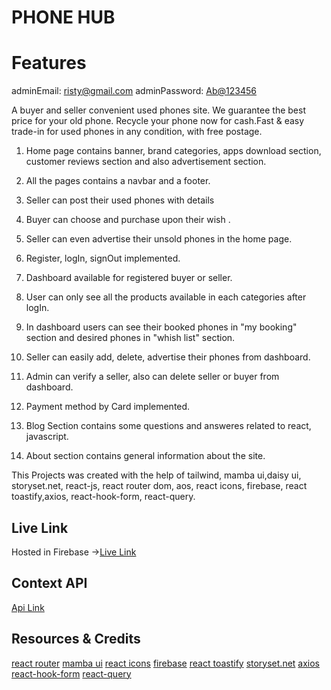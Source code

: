 # PHONE HUB

# Features

adminEmail: <risty@gmail.com>
adminPassword: <Ab@123456>

A buyer and seller convenient used phones site.
We guarantee the best price for your old phone. Recycle your phone now for cash.Fast & easy trade-in for used phones in any condition, with free postage.

1. Home page contains banner, brand categories, apps download section, customer reviews section and also advertisement section.
2. All the pages contains a navbar and a footer.
3. Seller can post their used phones with details
4. Buyer can choose and purchase upon their wish .

5. Seller can even advertise their unsold phones in the home page.
6. Register, logIn, signOut implemented.
7. Dashboard available for registered buyer or seller.
8. User can only see all the products available in each categories after logIn.
9. In dashboard users can see their booked phones in "my booking" section and desired phones in "whish list" section.
10. Seller can easily add, delete, advertise their phones from dashboard.
11. Admin can verify a seller, also can delete seller or buyer from dashboard.
12. Payment method by Card implemented.
13. Blog Section contains some questions and answeres related to react, javascript.
14. About section contains general information about the site.

This Projects was created with the help of tailwind, mamba ui,daisy ui, storyset.net, react-js, react router dom, aos, react icons, firebase, react toastify,axios, react-hook-form, react-query.

## Live Link

Hosted in Firebase ->[Live Link](https://phone-hub-26c46.web.app)

## Context API

[Api Link](https://phone-hub-server.vercel.app/)

## Resources & Credits

[react router](https://reactrouter.com/en/main)
[mamba ui](https://www.mambaui.com/components/article)
[react icons](https://react-icons.github.io/react-icons/)
[firebase](https://console.firebase.google.com/u/0/)
[react toastify](https://www.npmjs.com/package/react-toastify)
[storyset.net](https://storyset.com/)
[axios](https://axios-http.com/docs/intro)
[react-hook-form](https://react-hook-form.com/)
[react-query](https://tanstack.com/query/v4/?from=reactQueryV3&original=https://react-query-v3.tanstack.com/)
